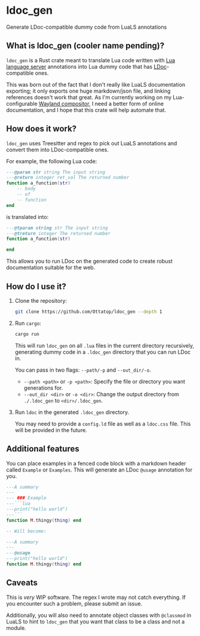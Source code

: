 # ldoc_gen
Generate LDoc-compatible dummy code from LuaLS annotations

## What is ldoc_gen (cooler name pending)?
`ldoc_gen` is a Rust crate meant to translate Lua code written with
[Lua language server](https://github.com/LuaLS/lua-language-server) annotations into Lua dummy code that has
[LDoc](https://github.com/lunarmodules/ldoc)-compatible ones.

This was born out of the fact that I don't really like LuaLS documentation exporting; it only exports one huge
markdown/json file, and linking references doesn't work that great. As I'm currently working on my
Lua-configurable [Wayland compositor](https://github.com/Ottatop/pinnacle), I need a better form of online
documentation, and I hope that this crate will help automate that.

## How does it work?
`ldoc_gen` uses Treesitter and regex to pick out LuaLS annotations and convert them into LDoc-compatible ones.

For example, the following Lua code:
```lua
---@param str string The input string
---@return integer ret_val The returned number
function a_function(str)
    -- body
    -- of
    -- function
end
```
is translated into:
```lua
---@tparam string str The input string
---@treturn integer The returned number
function a_function(str)

end
```

This allows you to run LDoc on the generated code to create robust documentation suitable for the web.

## How do I use it?
1. Clone the repository:
    ```sh
    git clone https://github.com/Ottatop/ldoc_gen --depth 1
    ```
2. Run `cargo`:
    ```sh
    cargo run
    ```
    This will run `ldoc_gen` on all `.lua` files in the current directory recursively, generating dummy code in
    a `.ldoc_gen` directory that you can run LDoc in.

    You can pass in two flags: `--path/-p` and `--out_dir/-o`.
    - `--path <path>` or `-p <path>`: Specify the file or directory you want generations for.
    - `--out_dir <dir>` or `-o <dir>`: Change the output directory from `./.ldoc_gen` to `<dir>/.ldoc_gen`.
3. Run `ldoc` in the generated `.ldoc_gen` directory.
    
    You may need to provide a `config.ld` file as well as a `ldoc.css` file. This will be provided in the future.

## Additional features
You can place examples in a fenced code block with a markdown header called `Example` or `Examples`.
This will generate an LDoc `@usage` annotation for you.
````lua
---A summary
---
--- ### Example
---```lua
---print("hello world")
---```
function M.thingy(thing) end

-- Will become:

---A summary
---
---@usage
---print("hello world")
function M.thingy(thing) end
````

## Caveats
This is *very* WIP software. The regex I wrote may not catch everything. If you encounter such a problem, please submit an issue.

Additionally, you will also need to annotate object classes with `@classmod` in LuaLS to hint to 
`ldoc_gen` that you want that class to be a class and not a module.
